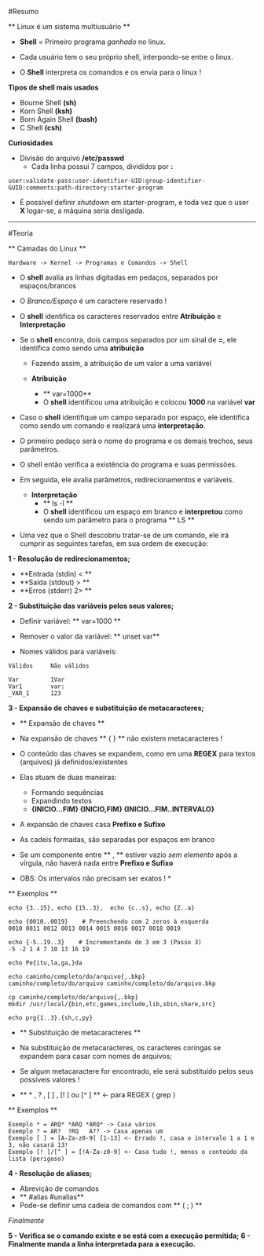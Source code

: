 #Resumo

** Linux é um sistema multiusuário **

* **Shell** = Primeiro programa *ganhado* no linux.

* Cada usuário tem o seu próprio shell, interpondo-se entre o linux.
* O **Shell** interpreta os comandos e os envia para o linux !

**Tipos de shell mais usados**

* Bourne Shell **(sh)**
* Korn Shell **(ksh)**
* Born Again Shell **(bash)**
* C Shell **(csh)**


**Curiosidades**

* Divisão do arquivo **/etc/passwd**
    * Cada linha possui 7 campos, divididos por **:**

```
user:validate-pass:user-identifier-UID:group-identifier-GUID:comments:path-directory:starter-program
```	

* É possível definir *shutdown* em starter-program, e toda vez que o user **X** logar-se, a máquina seria desligada.

---
#Teoria

** Camadas do Linux **

```
Hardware -> Kernel -> Programas e Comandos -> Shell

```

* O **shell** avalia as linhas digitadas em pedaços, separados por espaços/brancos
* O *Branco/Espaço* é um caractere reservado !
* O **shell** identifica os caracteres reservados entre **Atribuição** e **Interpretação** 

* Se o **shell** encontra, dois campos separados por um sinal de **=**, ele identifica como sendo uma **atribuição**
   * Fazendo assim, a atribuição de um valor a uma variável 

   * **Atribuição**
      * ** var=1000**
	  * O **shell** identificou uma atribuição e colocou **1000** na variável **var**


* Caso o **shell** identifique um campo separado por espaço, ele identifica como sendo um comando e realizará uma **interpretação**.
* O primeiro pedaço será o nome do programa e os demais trechos, seus parâmetros.
* O shell então verifica a existência do programa e suas permissões.
* Em seguida, ele avalia parâmetros, redirecionamentos e variáveis.

   * **Interpretação**
      * ** ls -l **
      * O **shell** identificou um espaço em branco e **interpretou** como sendo um parâmetro para o programa ** LS **	  

* Uma vez que o Shell descobriu tratar-se de um comando, ele irá cumprir as seguintes tarefas, em sua ordem de execução:

**1 - Resolução de redirecionamentos;**

* **Entrada (stdin)   < **
* **Saída   (stdout)  > **
* **Erros   (stderr)  2> **

**2 - Substituição das variáveis pelos seus valores;**

* Definir variável: ** var=1000 **
* Remover o valor da variável: ** unset var**

* Nomes válidos para variáveis:

```
Válidos		Não válidos

Var			1Var
Var1		var:
_VAR_1		123

```

**3 - Expansão de chaves e substituição de metacaracteres;**

  * ** Expansão de chaves **
  * Na expansão de chaves ** { } ** não existem metacaracteres !
  * O conteúdo das chaves se expandem, como em uma **REGEX** para textos (arquivos) já definidos/existentes
  * Elas atuam de duas maneiras:
  
     * Formando sequências
	 * Expandindo textos
	 * **{INICIO...FIM}  {INICIO,FIM} {INICIO...FIM..INTERVALO}**

* A expansão de chaves casa **Prefixo e Sufixo**
* As cadeis formadas, são separadas por espaços em branco
* Se um componente entre ** , ** estiver vazio *sem elemento* após a vírgula, não haverá nada entre **Prefixo e Sufixo**


* OBS: Os intervalos não precisam ser exatos ! *
  
** Exemplos **

```
echo {3..15}, echo {15..3},  echo {c..s}, echo {Z..a} 

echo {0010..0019}    # Preenchendo com 2 zeros à esquerda
0010 0011 0012 0013 0014 0015 0016 0017 0018 0019 

echo {-5..19..3}    # Incrementando de 3 em 3 (Passo 3)
-5 -2 1 4 7 10 13 16 19 

echo Pe{itu,la,ga,}da

echo caminho/completo/do/arquivo{,.bkp}
caminho/completo/do/arquivo caminho/completo/do/arquivo.bkp 

cp caminho/completo/do/arquivo{,.bkp}
mkdir /usr/local/{bin,etc,games,include,lib,sbin,share,src}

echo prg{1..3}.{sh,c,py}

```

  
  * ** Substituição de metacaracteres **
  
  * Na substituição de metacaracteres, os caracteres coringas se expandem para casar com nomes de arquivos;
  * Se algum metacaractere for encontrado, ele será substituído pelos seus possíveis valores !
  * ** * , ? , [ ] , [! ] ou [^ ] **  <- para REGEX ( grep )
  
** Exemplos **

```
Exemplo * = ARQ* *ARQ *ARQ* -> Casa vários
Exemplo ? = AR?  ?RQ   A?? -> Casa apenas um
Exemplo [ ] = [A-Za-z0-9] [1-13] <- Errado !, casa o intervalo 1 a 1 e 3, não casará 13! 
Exemplo [! ]/[^ ] = [!A-Za-z0-9] <- Casa tudo !, menos o conteúdo da lista (perigoso)

```

**4 - Resolução de aliases;**

   * Abrevição de comandos
   * ** #alias  #unalias**
   * Pode-se definir uma cadeia de comandos com ** ( ; ) **


*Finalmente* 

**5 - Verifica se o comando existe e se está com a execução permitida;**
**6 - Finalmente manda a linha interpretada para a execução.**
